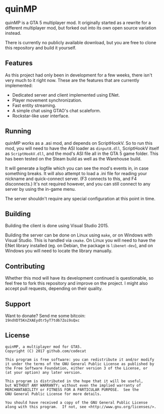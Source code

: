 # quinMP

quinMP is a GTA 5 multiplayer mod. It originally started as a rewrite for a different multiplayer mod,
but forked out into its own open source variation instead.

There is currently no publicly available download, but you are free to clone this repository and build it
yourself.

## Features

As this project had only been in development for a few weeks, there isn't very much to it right now. These
are the features that are currently implemented:

* Dedicated server and client implemented using ENet.
* Player movement synchronization.
* Fast entity streaming.
* A simple chat using GTAO's chat scaleform.
* Rockstar-like user interface.

## Running

quinMP works as a .asi mod, and depends on ScriptHookV. So to run this mod, you will need to have the ASI
loader as `dinput8.dll`, ScriptHookV itself as `ScriptHookV.dll`, and the mod's ASI file all in the GTA 5
game folder. This has been tested on the Steam build as well as the Warehouse build.

It will generate a logfile which you can see the mod's events in, in case something breaks. It will also
attempt to load a .ini file for reading your nickname and quick-connect server. (F3 connects to this, and
F4 disconnects.) It's not required however, and you can still connect to any server by using the in-game
menu.

The server shouldn't require any special configuration at this point in time.

## Building

Building the client is done using Visual Studio 2015.

Building the server can be done on Linux using `make`, or on Windows with Visual Studio. This is handled
via `cmake`. On Linux you will need to have the ENet library installed (eg. on Debian, the package is
`libenet-dev`), and on Windows you will need to locate the library manually.

## Contributing

Whether this mod will have its development continued is questionable, so feel free to fork this repository
and improve on the project. I might also accept pull requests, depending on their quality.

## Support

Want to donate? Send me some bitcoin: `19ndVDT5KnZXAEydtr5yT7td67Zoi9sQxc`

## License

	quinMP, a multiplayer mod for GTA5.
	Copyright (C) 2017 github.com/codecat

	This program is free software: you can redistribute it and/or modify
	it under the terms of the GNU General Public License as published by
	the Free Software Foundation, either version 3 of the License, or
	(at your option) any later version.

	This program is distributed in the hope that it will be useful,
	but WITHOUT ANY WARRANTY; without even the implied warranty of
	MERCHANTABILITY or FITNESS FOR A PARTICULAR PURPOSE.  See the
	GNU General Public License for more details.

	You should have received a copy of the GNU General Public License
	along with this program.  If not, see <http://www.gnu.org/licenses/>.
